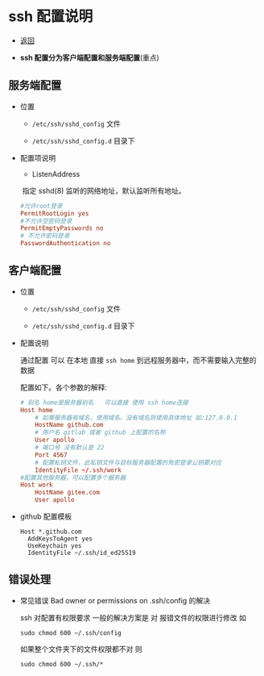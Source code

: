 # ssh 配置说明

- [返回](./README.md)

- **ssh 配置分为客户端配置和服务端配置**(重点)

## 服务端配置

- 位置

  - `/etc/ssh/sshd_config` 文件

  - `/etc/ssh/sshd_config.d` 目录下

- 配置项说明

  - ListenAddress

  ​ 指定 sshd(8) 监听的网络地址，默认监听所有地址。

  ```conf
  #允许root登录
  PermitRootLogin yes
  #不允许空密码登录
  PermitEmptyPasswords no
  # 不允许密码登录
  PasswordAuthentication no
  ```

## 客户端配置

- 位置

  - `/etc/ssh/sshd_config` 文件

  - `/etc/ssh/sshd_config.d` 目录下

- 配置说明

  通过配置 可以 在本地 直接 `ssh home` 到远程服务器中，而不需要输入完整的数据

  配置如下。各个参数的解释:

  ```conf
  # 别名 home是服务器别名   可以直接 使用 ssh home连接
  Host home
      # 如果服务器有域名，使用域名，没有域名则使用具体地址 如:127.0.0.1
      HostName github.com
      # 用户名 gitlab 或者 github 上配置的名称
      User apollo
      # 端口号 没有默认是 22
      Port 4567
      # 配置私钥文件，此私钥文件与目标服务器配置的免密登录公钥要对应
      IdentityFile ~/.ssh/work
  #配置其他服务器，可以配置多个服务器
  Host work
      HostName gitee.com
      User apollo
  ```

- github 配置模板

  ```
  Host *.github.com
    AddKeysToAgent yes
    UseKeychain yes
    IdentityFile ~/.ssh/id_ed25519
  ```

## 错误处理

- 常见错误 Bad owner or permissions on .ssh/config 的解决

  ssh 对配置有权限要求 一般的解决方案是 对 报错文件的权限进行修改 如

  `sudo chmod 600 ~/.ssh/config`

  如果整个文件夹下的文件权限都不对 则

  `sudo chmod 600 ~/.ssh/*`
